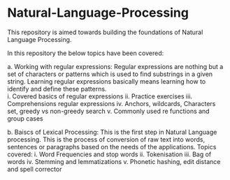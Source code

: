 # Natural-Language-Processing
This repository is aimed towards building the foundations of Natural Language Processing.

In this repository the below topics have been covered:

a. Working with regular expressions: Regular expressions are nothing but a set of characters or patterns which is used to find substrings in a given string. Learning regular expressions basically means learning how to identify and define these patterns.    
   i. Covered basics of regular expressions 
   ii. Practice exercises 
   iii. Comprehensions regular expressions
   iv. Anchors, wildcards, Characters set, greedy vs non-greedy search
   v. Commonly used re functions and group cases

b. Baiscs of Lexical Processing: This is the first step in Natural Language processing. This is the process of conversion of raw text into words, sentences or paragraphs based on the needs of the applications.
Topics covered:
 i. Word Frequencies and stop words
 ii. Tokenisation
 iii. Bag of words
 iv. Stemming and lemmatizations
 v. Phonetic hashing, edit distance and spell corrector
